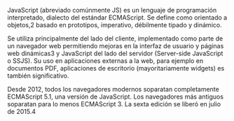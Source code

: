 JavaScript (abreviado comúnmente JS) es un lenguaje de programación interpretado, dialecto del estándar ECMAScript. Se define como orientado a objetos,2​ basado en prototipos, imperativo, débilmente tipado y dinámico.

Se utiliza principalmente del lado del cliente, implementado como parte de un navegador web permitiendo mejoras en la interfaz de usuario y páginas web dinámicas3​ y JavaScript del lado del servidor (Server-side JavaScript o SSJS). Su uso en aplicaciones externas a la web, para ejemplo en documentos PDF, aplicaciones de escritorio (mayoritariamente widgets) es también significativo.

Desde 2012, todos los navegadores modernos soparatan completamente ECMAScript 5.1, una versión de JavaScript. Los navegadores más antiguos soparatan para lo menos ECMAScript 3. La sexta edición se liberó en julio de 2015.4​
